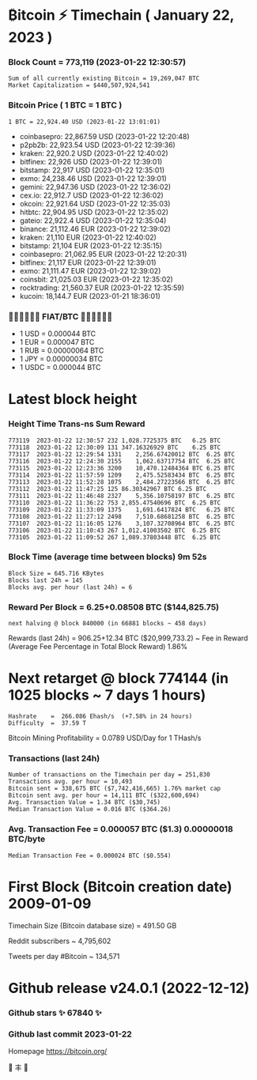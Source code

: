 #  ₿itcoin ⚡ Timechain ( January 22, 2023 ) 
### Block Count	=  773,119 (2023-01-22 12:30:57)
    Sum of all currently existing Bitcoin = 19,269,047 BTC
    Market Capitalization = $440,507,924,541
### Bitcoin Price ( 1 BTC = 1 BTC )
	1 BTC = 22,924.40 USD (2023-01-22 13:01:01)
- coinbasepro: 22,867.59 USD (2023-01-22 12:20:48)
- p2pb2b: 22,923.54 USD (2023-01-22 12:39:36)
- kraken: 22,920.2 USD (2023-01-22 12:40:02)
- bitfinex: 22,926 USD (2023-01-22 12:39:01)
- bitstamp: 22,917 USD (2023-01-22 12:35:01)
- exmo: 24,238.46 USD (2023-01-22 12:39:01)
- gemini: 22,947.36 USD (2023-01-22 12:36:02)
- cex.io: 22,912.7 USD (2023-01-22 12:36:02)
- okcoin: 22,921.64 USD (2023-01-22 12:35:03)
- hitbtc: 22,904.95 USD (2023-01-22 12:35:02)
- gateio: 22,922.4 USD (2023-01-22 12:35:04)
- binance: 21,112.46 EUR (2023-01-22 12:39:02)
- kraken: 21,110 EUR (2023-01-22 12:40:02)
- bitstamp: 21,104 EUR (2023-01-22 12:35:15)
- coinbasepro: 21,062.95 EUR (2023-01-22 12:20:31)
- bitfinex: 21,117 EUR (2023-01-22 12:39:01)
- exmo: 21,111.47 EUR (2023-01-22 12:39:02)
- coinsbit: 21,025.03 EUR (2023-01-22 12:35:02)
- rocktrading: 21,560.37 EUR (2023-01-22 12:35:59)
- kucoin: 18,144.7 EUR (2023-01-21 18:36:01)
### 💱💶💵💷💴💱 FIAT/BTC 💱💴💷💵💶💱
- 1 USD = 0.000044 BTC
- 1 EUR = 0.000047 BTC
- 1 RUB = 0.00000064 BTC
- 1 JPY = 0.00000034 BTC
- 1 USDC = 0.000044 BTC
# Latest block height
### Height	Time	Trans-ns	Sum	Reward
    773119	2023-01-22 12:30:57	232	1,028.7725375 BTC	6.25 BTC
    773118	2023-01-22 12:30:09	131	347.16326929 BTC	6.25 BTC
    773117	2023-01-22 12:29:54	1331	2,256.67420012 BTC	6.25 BTC
    773116	2023-01-22 12:24:30	2155	1,062.63717754 BTC	6.25 BTC
    773115	2023-01-22 12:23:36	3200	10,470.12484364 BTC	6.25 BTC
    773114	2023-01-22 11:57:59	1209	2,475.52583434 BTC	6.25 BTC
    773113	2023-01-22 11:52:28	1075	2,484.27223566 BTC	6.25 BTC
    773112	2023-01-22 11:47:25	125	86.30342967 BTC	6.25 BTC
    773111	2023-01-22 11:46:48	2327	5,356.10758197 BTC	6.25 BTC
    773110	2023-01-22 11:36:22	753	2,855.47540696 BTC	6.25 BTC
    773109	2023-01-22 11:33:09	1375	1,691.6417824 BTC	6.25 BTC
    773108	2023-01-22 11:27:12	2498	7,510.68681258 BTC	6.25 BTC
    773107	2023-01-22 11:16:05	1276	3,107.32708964 BTC	6.25 BTC
    773106	2023-01-22 11:10:43	267	1,012.41003502 BTC	6.25 BTC
    773105	2023-01-22 11:09:52	267	1,089.37803448 BTC	6.25 BTC
### Block Time (average time between blocks)	9m 52s
    Block Size = 645.716 KBytes
    Blocks last 24h = 145
    Blocks avg. per hour (last 24h) = 6
### Reward Per Block = 6.25+0.08508 BTC ($144,825.75) 
    next halving @ block 840000 (in 66881 blocks ~ 458 days)
Rewards (last 24h) = 906.25+12.34 BTC ($20,999,733.2) ~ Fee in Reward (Average Fee Percentage in Total Block Reward) 1.86%
# Next retarget @ block 774144 (in 1025 blocks ~ 7 days 1 hours)
    Hashrate    =  266.086 Ehash/s  (+7.58% in 24 hours)
    Difficulty  =  37.59 T 
Bitcoin Mining Profitability = 0.0789 USD/Day for 1 THash/s
### Transactions (last 24h)
    Number of transactions on the Timechain per day = 251,830
    Transactions avg. per hour = 10,493
    Bitcoin sent = 338,675 BTC ($7,742,416,665) 1.76% market cap
    Bitcoin sent avg. per hour = 14,111 BTC ($322,600,694)
    Avg. Transaction Value = 1.34 BTC ($30,745)
    Median Transaction Value = 0.016 BTC ($364.26)
### Avg. Transaction Fee = 0.000057 BTC ($1.3) 0.00000018 BTC/byte
    Median Transaction Fee = 0.000024 BTC ($0.554)
# First Block (Bitcoin creation date)	2009-01-09
Timechain Size (Bitcoin database size) = 491.50 GB

Reddit subscribers	~  4,795,602

Tweets per day #Bitcoin	~  134,571
# Github release	v24.0.1 (2022-12-12)
### Github stars	✨ 67840 ✨
### Github last commit	2023-01-22

Homepage	https://bitcoin.org/

💙 丰 💜

